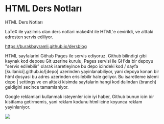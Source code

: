 # HTML Ders Notları




HTML Ders Notları




LaTeX ile yazilmis olan ders notlari make4ht ile HTML'e cevirildi, ve alttaki adresten servis ediliyor.

https://burakbayramli.github.io/dersblog

HTML sayfalarini Github Pages ile servis ediyoruz. Github bilindigi gibi kaynak kod deposu Git uzerine kurulu, Pages servisi ile GH'da bir depoyu "servis edilebilir" olarak isaretleyince bu depo icindeki kod / sayfa [kullanici].github.io/[depo] uzerinden yayinlanabiliyor, yani depoya konan bir html dosyasi bu adres uzerinden erisilebilir hale geliyor. Bu isaretleme islemi depo | settings ve en alttaki kisimda sayfalarin hangi kod dalindan (branch) geldigini secince tamamlaniyor.




Google reklamlari kullanmak isteyenler icin iyi haber, Github bunun icin bir kisitlama getirmemis, yani reklam kodunu html icine koyunca reklam yayinlaniyor.





![](Screenshot%2Bfrom%2B2017-10-24%2B13-49-15.png)
